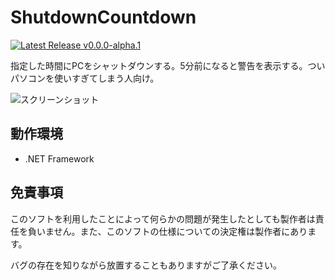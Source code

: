 # ShutdownCountdown
[![Latest Release v0.0.0-alpha.1](https://img.shields.io/badge/latest-v0.0.0--alpha.1-yellowgreen)](https://github.com/yuma140902/ShutdownCountdown/releases)

指定した時間にPCをシャットダウンする。5分前になると警告を表示する。ついパソコンを使いすぎてしまう人向け。

![スクリーンショット](https://i.imgur.com/sq9EzWg.png)

## 動作環境
 - .NET Framework

## 免責事項
このソフトを利用したことによって何らかの問題が発生したとしても製作者は責任を負いません。また、このソフトの仕様についての決定権は製作者にあります。

バグの存在を知りながら放置することもありますがご了承ください。
